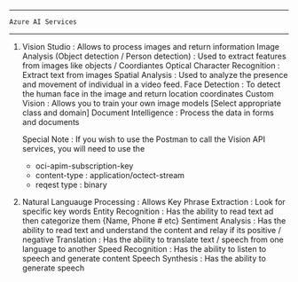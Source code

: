 --------------------------------------------------------------------------------------------------------------------------
    Azure AI Services

--------------------------------------------------------------------------------------------------------------------------
1. Vision Studio : Allows to process images and return information
    Image Analysis (Object detection / Person detection) : Used to extract features from images like objects / Coordiantes
    Optical Character Recognition : Extract text from images
    Spatial Analysis : Used to analyze the presence and movement of individual in a video feed.
    Face Detection : To detect the human face in the image and return location coordinates
    Custom Vision : Allows you to train your own image models [Select appropriate class and domain]
    Document Intelligence : Process the data in forms and documents

    Special Note : If you wish to use the Postman to call the Vision API services, you will need to use the 
     - oci-apim-subscription-key 
     - content-type : application/octect-stream
     - reqest type  : binary

2. Natural Languauge Processing : Allows
    Key Phrase Extraction   : Look for specific key words
    Entity Recognition      : Has the ability to read text ad then categorize them {Name, Phone # etc}
    Sentiment Analysis      : Has the ability to read text and understand the content and relay if its positive / negative 
    Translation             : Has the ability to translate text / speech from one language to another
    Speed Recognition       : Has the ability to listen to speech and generate content
    Speech Synthesis        : Has the ability to generate speech
